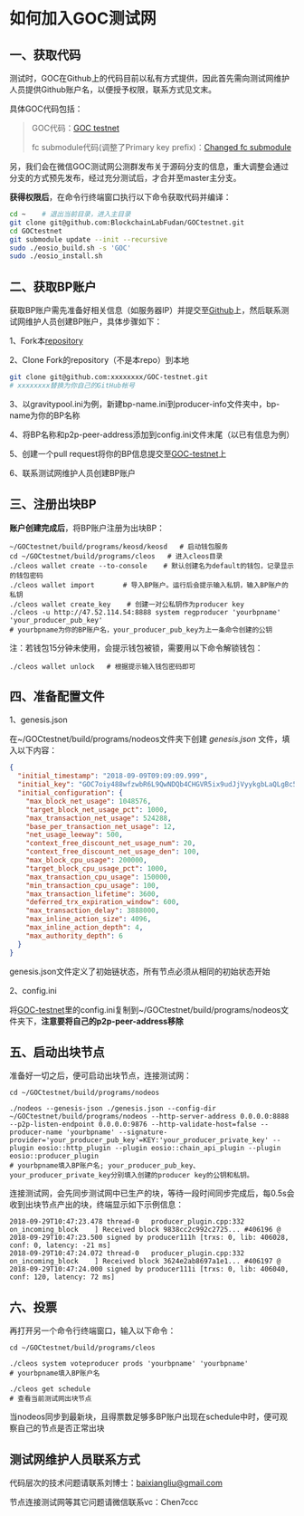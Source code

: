 # 如何加入GOC测试网

## 一、获取代码

测试时，GOC在Github上的代码目前以私有方式提供，因此首先需向测试网维护人员提供Github账户名，以便授予权限，联系方式见文末。

具体GOC代码包括：

> GOC代码：[GOC testnet](https://github.com/BlockchainLabFudan/GOCtestnet)
>
> fc submodule代码(调整了Primary key prefix)：[Changed fc submodule](https://github.com/BlockchainLabFudan/fc)

另，我们会在微信GOC测试网公测群发布关于源码分支的信息，重大调整会通过分支的方式预先发布，经过充分测试后，才合并至master主分支。

**获得权限后**，在命令行终端窗口执行以下命令获取代码并编译：

```sh
cd ~    # 退出当前目录，进入主目录
git clone git@github.com:BlockchainLabFudan/GOCtestnet.git
cd GOCtestnet
git submodule update --init --recursive
sudo ./eosio_build.sh -s 'GOC'
sudo ./eosio_install.sh
```



## 二、获取BP账户

获取BP账户需先准备好相关信息（如服务器IP）并提交至[Github](https://github.com/GOCLAB/GOC-testnet)上，然后联系测试网维护人员创建BP账户，具体步骤如下：

1、Fork本[repository](https://github.com/GOCLAB/GOC-testnet)

2、Clone Fork的repository（不是本repo）到本地

```sh
git clone git@github.com:xxxxxxxx/GOC-testnet.git 
# xxxxxxxx替换为你自己的GitHub帐号
```

3、以gravitypool.ini为例，新建bp-name.ini到producer-info文件夹中，bp-name为你的BP名称

4、将BP名称和p2p-peer-address添加到config.ini文件末尾（以已有信息为例）

5、创建一个pull request将你的BP信息提交至[GOC-testnet](https://github.com/GOCLAB/GOC-testnet)上

6、联系测试网维护人员创建BP账户



## 三、注册出块BP

**账户创建完成后**，将BP账户注册为出块BP：

```shell
~/GOCtestnet/build/programs/keosd/keosd   # 启动钱包服务
cd ~/GOCtestnet/build/programs/cleos   # 进入cleos目录
./cleos wallet create --to-console    # 默认创建名为default的钱包，记录显示的钱包密码
./cleos wallet import       # 导入BP账户。运行后会提示输入私钥，输入BP账户的私钥
./cleos wallet create_key    # 创建一对公私钥作为producer key
./cleos -u http://47.52.114.54:8888 system regproducer 'yourbpname' 'your_producer_pub_key' 
# yourbpname为你的BP账户名，your_producer_pub_key为上一条命令创建的公钥
```

注：若钱包15分钟未使用，会提示钱包被锁，需要用以下命令解锁钱包：
```shell
./cleos wallet unlock   # 根据提示输入钱包密码即可
```


## 四、准备配置文件

1、genesis.json

在~/GOCtestnet/build/programs/nodeos文件夹下创建 *genesis.json* 文件，填入以下内容：

```json
{
  "initial_timestamp": "2018-09-09T09:09:09.999",
  "initial_key": "GOC7oiy488wfzwbR6L9QwNDQb4CHGVR5ix9udJjVyykgbLaQLgBc5",
  "initial_configuration": {
    "max_block_net_usage": 1048576,
    "target_block_net_usage_pct": 1000,
    "max_transaction_net_usage": 524288,
    "base_per_transaction_net_usage": 12,
    "net_usage_leeway": 500,
    "context_free_discount_net_usage_num": 20,
    "context_free_discount_net_usage_den": 100,
    "max_block_cpu_usage": 200000,
    "target_block_cpu_usage_pct": 1000,
    "max_transaction_cpu_usage": 150000,
    "min_transaction_cpu_usage": 100,
    "max_transaction_lifetime": 3600,
    "deferred_trx_expiration_window": 600,
    "max_transaction_delay": 3888000,
    "max_inline_action_size": 4096,
    "max_inline_action_depth": 4,
    "max_authority_depth": 6
  }
}
```

genesis.json文件定义了初始链状态，所有节点必须从相同的初始状态开始

2、config.ini

将[GOC-testnet](https://github.com/GOCLAB/GOC-testnet)里的config.ini复制到~/GOCtestnet/build/programs/nodeos文件夹下，**注意要将自己的p2p-peer-address移除**



## 五、启动出块节点

准备好一切之后，便可启动出块节点，连接测试网：

```shell
cd ~/GOCtestnet/build/programs/nodeos

./nodeos --genesis-json ./genesis.json --config-dir ~/GOCtestnet/build/programs/nodeos --http-server-address 0.0.0.0:8888 --p2p-listen-endpoint 0.0.0.0:9876 --http-validate-host=false --producer-name 'yourbpname' --signature-provider='your_producer_pub_key'=KEY:'your_producer_private_key' --plugin eosio::http_plugin --plugin eosio::chain_api_plugin --plugin eosio::producer_plugin
# yourbpname填入BP账户名; your_producer_pub_key、your_producer_private_key分别填入创建的producer key的公钥和私钥。
```

连接测试网，会先同步测试网中已生产的块，等待一段时间同步完成后，每0.5s会收到出块节点产出的块，终端显示如下示例信息：
```
2018-09-29T10:47:23.478 thread-0   producer_plugin.cpp:332       on_incoming_block    ] Received block 9838cc2c992c2725... #406196 @ 2018-09-29T10:47:23.500 signed by producer111h [trxs: 0, lib: 406028, conf: 0, latency: -21 ms]
2018-09-29T10:47:24.072 thread-0   producer_plugin.cpp:332       on_incoming_block    ] Received block 3624e2ab8697a1e1... #406197 @ 2018-09-29T10:47:24.000 signed by producer111i [trxs: 0, lib: 406040, conf: 120, latency: 72 ms]
```



## 六、投票

再打开另一个命令行终端窗口，输入以下命令：

```shell
cd ~/GOCtestnet/build/programs/cleos

./cleos system voteproducer prods 'yourbpname' 'yourbpname'
# yourbpname填入BP账户名

./cleos get schedule 
# 查看当前测试网出块节点
```
当nodeos同步到最新块，且得票数足够多BP账户出现在schedule中时，便可观察自己的节点是否正常出块





## 测试网维护人员联系方式

代码层次的技术问题请联系刘博士：[baixiangliu@gmail.com](mailto:baixiangliu@gmail.com)

节点连接测试网等其它问题请微信联系vc：Chen7ccc